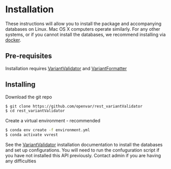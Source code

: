 # Installation

These instructions will allow you to install the package and accompanying databases on Linux. Mac OS X computers operate similarly.
For any other systems, or if you cannot install the databases, we recommend installing via [docker](DOCKER.md).

## Pre-requisites
Installation requires [VariantValidator](https://github.com/openvar/variantValidator) and [VariantFormatter](https://github.com/openvar/variantFormatter)

## Installing

Download the git repo
```bash
$ git clone https://github.com/openvar/rest_variantValidator
$ cd rest_variantValidator
```

Create a virtual environment - recommended
```bash
$ conda env create -f environment.yml
$ conda activate vvrest
```

See the [VariantValidator](https://github.com/openvar/variantValidator) installation documentation to install the
databases and set up configurations. You will need to run the confuguration script if you have not installed this API
previously. Contact admin if you are having any difficulties
